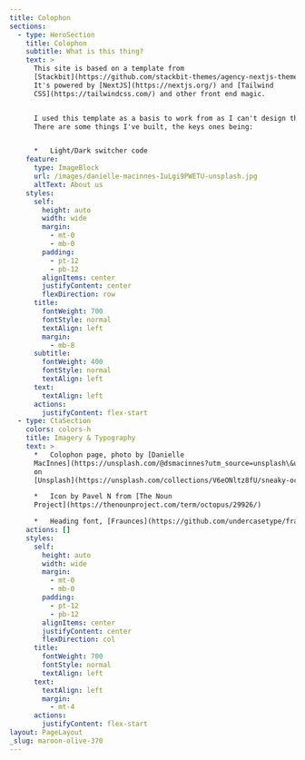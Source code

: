 ```yaml
---
title: Colophon
sections:
  - type: HeroSection
    title: Colophon
    subtitle: What is this thing?
    text: >
      This site is based on a template from
      [Stackbit](https://github.com/stackbit-themes/agency-nextjs-theme) v2.
      It's powered by [NextJS](https://nextjs.org/) and [Tailwind
      CSS](https://tailwindcss.com/) and other front end magic.


      I used this template as a basis to work from as I can't design things!
      There are some things I've built, the keys ones being:


      *   Light/Dark switcher code
    feature:
      type: ImageBlock
      url: /images/danielle-macinnes-IuLgi9PWETU-unsplash.jpg
      altText: About us
    styles:
      self:
        height: auto
        width: wide
        margin:
          - mt-0
          - mb-0
        padding:
          - pt-12
          - pb-12
        alignItems: center
        justifyContent: center
        flexDirection: row
      title:
        fontWeight: 700
        fontStyle: normal
        textAlign: left
        margin:
          - mb-8
      subtitle:
        fontWeight: 400
        fontStyle: normal
        textAlign: left
      text:
        textAlign: left
      actions:
        justifyContent: flex-start
  - type: CtaSection
    colors: colors-h
    title: Imagery & Typography
    text: >
      *   Colophon page, photo by [Danielle
      MacInnes](https://unsplash.com/@dsmacinnes?utm_source=unsplash\&utm_medium=referral\&utm_content=creditCopyText)
      on
      [Unsplash](https://unsplash.com/collections/V6eONltz8fU/sneaky-octopus?utm_source=unsplash\&utm_medium=referral\&utm_content=creditCopyText)

      *   Icon by Pavel N from [The Noun
      Project](https://thenounproject.com/term/octopus/29926/)

      *   Heading font, [Fraunces](https://github.com/undercasetype/fraunces)
    actions: []
    styles:
      self:
        height: auto
        width: wide
        margin:
          - mt-0
          - mb-0
        padding:
          - pt-12
          - pb-12
        alignItems: center
        justifyContent: center
        flexDirection: col
      title:
        fontWeight: 700
        fontStyle: normal
        textAlign: left
      text:
        textAlign: left
        margin:
          - mt-4
      actions:
        justifyContent: flex-start
layout: PageLayout
_slug: maroon-olive-370
---
```

